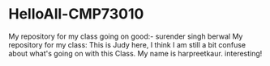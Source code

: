 # HelloAll-CMP73010
My repository for my class
going on good:- surender singh berwal
My repository for my class:
This is Judy here, I think I am still a bit confuse about what's going on with this Class.
My name is harpreetkaur. 
interesting!
